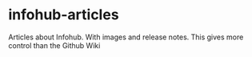 # infohub-articles
Articles about Infohub. With images and release notes. This gives more control than the Github Wiki
